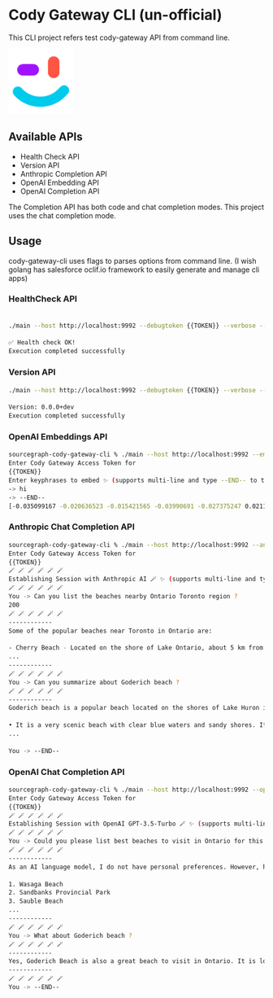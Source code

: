 # Cody Gateway CLI (un-official)

This CLI project refers test cody-gateway API from command line.

![cody-logo](./assets/cody-logo.png)

## Available APIs

- Health Check API
- Version API
- Anthropic Completion API 
- OpenAI Embedding API
- OpenAI Completion API

The Completion API has both code and chat completion modes. This project uses the chat completion mode.

## Usage

cody-gateway-cli uses flags to parses options from command line. (I wish golang has salesforce oclif.io framework to easily generate and manage cli apps)

### HealthCheck API

```bash

./main --host http://localhost:9992 --debugtoken {{TOKEN}} --verbose --healthcheckapi

✅ Health check OK!
Execution completed successfully

```

### Version API

```bash
./main --host http://localhost:9992 --debugtoken {{TOKEN}} --verbose --versionapi

Version: 0.0.0+dev
Execution completed successfully

```

### OpenAI Embeddings API

```bash
sourcegraph-cody-gateway-cli % ./main --host http://localhost:9992 --embeddingsapi true --accesstoken --mode chat
Enter Cody Gateway Access Token for 
{{TOKEN}}
Enter keyphrases to embed ✨ (supports multi-line and type --END-- to terminate input):
-> hi
-> --END--
[-0.035099167 -0.020636523 -0.015421565 -0.03990691 -0.027375247 0.021122552 -0.022002658 -0.019467426 -0.009484131 -0.013129348 0.029608354 -0.00469609 -0...]
```

### Anthropic Chat Completion API

```bash
sourcegraph-cody-gateway-cli % ./main --host http://localhost:9992 --anthropicapi true --accesstoken --mode chat
Enter Cody Gateway Access Token for 
{{TOKEN}}
🪄 🪄 🪄 🪄 🪄 🪄 
Establishing Session with Anthropic AI 🪄 ✨ (supports multi-line and type --END-- to terminate input):
🪄 🪄 🪄 🪄 🪄 🪄 
You -> Can you list the beaches nearby Ontario Toronto region ?
200
🪄 🪄 🪄 🪄 🪄 🪄 
------------
Some of the popular beaches near Toronto in Ontario are:

- Cherry Beach - Located on the shore of Lake Ontario, about 5 km from downtown Toronto. It has swimming areas, picnic spots and hiking trails.
...
------------
🪄 🪄 🪄 🪄 🪄 🪄 
You -> Can you summarize about Goderich beach ?
🪄 🪄 🪄 🪄 🪄 🪄 
------------
Goderich beach is a popular beach located on the shores of Lake Huron in the town of Goderich, Ontario, Canada. Some key highlights of the beach include:

• It is a very scenic beach with clear blue waters and sandy shores. It is considered one of the prettiest beaches on Lake Huron.
...

You -> --END--
```

### OpenAI Chat Completion API

```bash
sourcegraph-cody-gateway-cli % ./main --host http://localhost:9992 --openaiapi true --accesstoken --mode chat
Enter Cody Gateway Access Token for 
{{TOKEN}}
🪄 🪄 🪄 🪄 🪄 🪄 
Establishing Session with OpenAI GPT-3.5-Turbo 🪄 ✨ (supports multi-line and type --END-- to terminate input):
🪄 🪄 🪄 🪄 🪄 🪄 
You -> Could you please list best beaches to visit in Ontario for this summer?
🪄 🪄 🪄 🪄 🪄 🪄 
------------
As an AI language model, I do not have personal preferences. However, here are some of the best beaches to visit in Ontario for this summer:

1. Wasaga Beach
2. Sandbanks Provincial Park
3. Sauble Beach
...
------------
🪄 🪄 🪄 🪄 🪄 🪄 
You -> What about Goderich beach ?
🪄 🪄 🪄 🪄 🪄 🪄 
------------
Yes, Goderich Beach is also a great beach to visit in Ontario. It is located ...
------------
🪄 🪄 🪄 🪄 🪄 🪄 
You -> --END--
```
